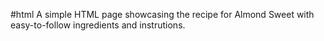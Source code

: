 #html
A simple HTML page showcasing the recipe for Almond Sweet with easy-to-follow ingredients and instrutions.

